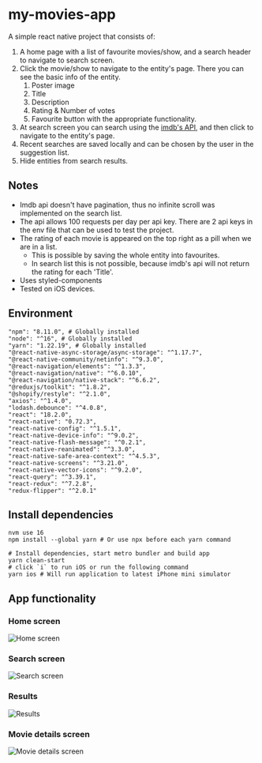 # my-movies-app

A simple react native project that consists of:
1) A home page with a list of favourite movies/show, and a search header to navigate to search screen.
2) Click the movie/show to navigate to the entity's page. There you can see the basic info of the entity.
   1) Poster image
   2) Title
   3) Description
   4) Rating & Number of votes
   5) Favourite button with the appropriate functionality.
3) At search screen you can search using the [imdb's API](https://imdb-api.com/api), and then click to navigate to the entity's page.
4) Recent searches are saved locally and can be chosen by the user in the suggestion list.
5) Hide entities from search results.

## Notes
- Imdb api doesn't have pagination, thus no infinite scroll was implemented on the search list.
- The api allows 100 requests per day per api key. There are 2 api keys in the env file that can be used to test the project.
- The rating of each movie is appeared on the top right as a pill when we are in a list.
  - This is possible by saving the whole entity into favourites.
  - In search list this is not possible, because imdb's api will not return the rating for each 'Title'.
- Uses styled-components
- Tested on iOS devices.

## Environment
```shell
"npm": "8.11.0", # Globally installed
"node": "^16", # Globally installed
"yarn": "1.22.19", # Globally installed
"@react-native-async-storage/async-storage": "^1.17.7",
"@react-native-community/netinfo": "^9.3.0",
"@react-navigation/elements": "^1.3.3",
"@react-navigation/native": "^6.0.10",
"@react-navigation/native-stack": "^6.6.2",
"@reduxjs/toolkit": "^1.8.2",
"@shopify/restyle": "^2.1.0",
"axios": "^1.4.0",
"lodash.debounce": "^4.0.8",
"react": "18.2.0",
"react-native": "0.72.3",
"react-native-config": "^1.5.1",
"react-native-device-info": "^9.0.2",
"react-native-flash-message": "^0.2.1",
"react-native-reanimated": "^3.3.0",
"react-native-safe-area-context": "^4.5.3",
"react-native-screens": "^3.21.0",
"react-native-vector-icons": "^9.2.0",
"react-query": "^3.39.1",
"react-redux": "^7.2.8",
"redux-flipper": "^2.0.1"
```

## Install dependencies

```shell
nvm use 16
npm install --global yarn # Or use npx before each yarn command

# Install dependencies, start metro bundler and build app
yarn clean-start
# click `i` to run iOS or run the following command
yarn ios # Will run application to latest iPhone mini simulator
```

## App functionality

### Home screen
![Home screen](screenshots/1.png)
### Search screen
![Search screen](screenshots/2.png)
### Results
![Results](screenshots/3.png)
### Movie details screen
![Movie details screen](screenshots/4.png)
